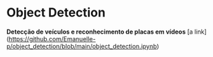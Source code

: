 # Object Detection

<b> Detecção de veículos e reconhecimento de placas em vídeos</b>
[a link] (https://github.com/Emanuelle-p/object_detection/blob/main/object_detection.ipynb)
